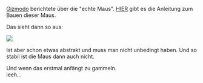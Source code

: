 <!--
.. title: Computermaus
.. slug: 100-computermaus
.. date: 2007-04-28 17:50:19
.. tags: Hardware
.. description: 
.. type: text
-->

[Gizmodo](http://de.gizmodo.com/2007/04/28/maus_mit_echter_maus_echt_ekli.html) berichtete über die "echte Maus". [HIER](http://www.instructables.com/id/EM1O9XJF0YPF7M5/?ALLSTEPS) gibt es die Anleitung zum Bauen dieser Maus.
<!-- TEASER_END -->

Das sieht dann so aus:

![](/images/maus.jpg)

Ist aber schon etwas abstrakt und muss man nicht unbedingt haben. Und so stabil ist die Maus dann auch nicht.

Und wenn das erstmal anfängt zu gammeln.   
ieeh...
